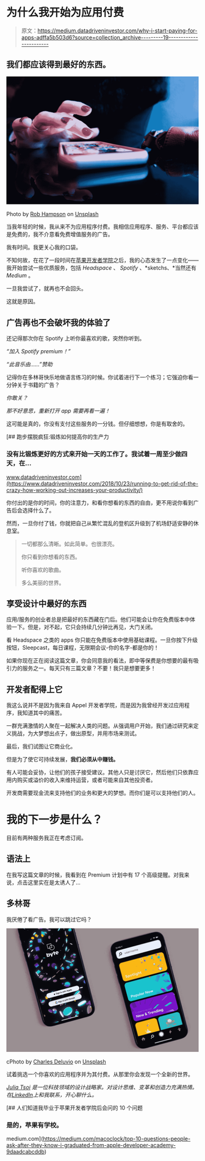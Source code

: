 # 为什么我开始为应用付费

> 原文：<https://medium.datadriveninvestor.com/why-i-start-paying-for-apps-adffa5b503d6?source=collection_archive---------19----------------------->

## 我们都应该得到最好的东西。

![](img/6f58156f725d113994b561c0ae841faf.png)

Photo by [Rob Hampson](https://unsplash.com/@robman?utm_source=medium&utm_medium=referral) on [Unsplash](https://unsplash.com?utm_source=medium&utm_medium=referral)

当我年轻的时候，我从来不为应用程序付费。我相信应用程序、服务、平台都应该是免费的，我不介意看免费增值服务的广告。

我有时间。我更关心我的口袋。

不知何故，在花了一段时间在[苹果开发者学院](https://medium.com/macoclock/top-10-questions-people-ask-after-they-know-i-graduated-from-apple-developer-academy-9daadcabcddb)之后，我的心态发生了一点变化——我开始尝试一些优质服务，包括 *Headspace* 、 *Spotify* 、*sketchs、*当然还有 *Medium* 。

一旦我尝试了，就再也不会回头。

这就是原因。

## **广告再也不会破坏我的体验了**

还记得那次你在 Spotify 上听你最喜欢的歌，突然你听到。

*“加入 Spotify premium！”*

*“此音乐由……”赞助*

记得你在多林哥快乐地做语言练习的时候。你试着进行下一个练习；它强迫你看一分钟关于书籍的广告？

*你敢关？*

*那不好意思，重新打开 app 需要再看一遍！*

这可能是真的，你没有支付这些服务的一分钱。但仔细想想，你是有取舍的。

[](https://www.datadriveninvestor.com/2018/10/23/running-to-get-rid-of-the-crazy-how-working-out-increases-your-productivity/) [## 跑步摆脱疯狂:锻炼如何提高你的生产力

### 没有比锻炼更好的方式来开始一天的工作了。我试着一周至少做四天，在…

www.datadriveninvestor.com](https://www.datadriveninvestor.com/2018/10/23/running-to-get-rid-of-the-crazy-how-working-out-increases-your-productivity/) 

你付出的是你的时间，你的注意力，和看你想看的东西的自由，更不用说你看到广告后会选择什么了。

然而，一旦你付了钱，你就把自己从繁忙混乱的登机区升级到了机场舒适安静的休息室。

> 一切都那么清晰。如此简单。也很漂亮。
> 
> 你只看到你想看的东西。
> 
> 听你喜欢的歌曲。
> 
> 多么美丽的世界。

## **享受设计中最好的东西**

应用/服务的创业者总是把最好的东西藏在门后。他们可能会让你在免费版本中体验一下。但是，对不起，它只会持续几分钟比再见，大门关闭。

看 Headspace 之类的 apps 你只能在免费版本中使用基础课程。一旦你按下升级按钮，Sleepcast，每日课程，无限期会议-你的名字-都是你的！

如果你现在正在阅读这篇文章，你会同意我的看法，即中等保费是你想要的最有吸引力的服务之一。每天只有三篇文章？不要！我只是想要更多！

## **开发者**配得上**它**

我这么说并不是因为我来自 Appel 开发者学院，而是因为我曾经开发过应用程序，我知道其中的痛苦。

一群充满激情的人聚在一起解决人类的问题。从强调用户开始，我们通过研究来定义挑战，为大梦想出点子，做出原型，并用市场来测试。

最后，我们试图让它商业化。

但是为了使它可持续发展，**我们必须从中赚钱。**

有人可能会妥协，让他们的孩子接受建议。其他人只是讨厌它，然后他们只依靠应用内购买或溢价的收入来维持运营，或者可能来自其他投资者。

开发商需要现金流来支持他们的业务和更大的梦想。而你们是可以支持他们的人。

# 我的下一步是什么？

目前有两种服务我正在考虑订阅。

## **语法上**

在我写这篇文章的时候，我看到在 Premium 计划中有 17 个高级提醒。对我来说，点击这里实在是太诱人了…

## **多林哥**

我厌倦了看广告。我可以跳过它吗？

![](img/5409f18d69f29fef504274c93a24c602.png)

cPhoto by [Charles Deluvio](https://unsplash.com/@charlesdeluvio?utm_source=medium&utm_medium=referral) on [Unsplash](https://unsplash.com?utm_source=medium&utm_medium=referral)

试着挑选一个你喜欢的应用程序并为其付费。从那里你会发现一个全新的世界。

[*Julia Tsoi*](https://medium.com/@juliatsoihk) *是一位科技领域的设计战略家。对设计思维、变革和创造力充满热情。在*[*LinkedIn*](https://www.linkedin.com/in/juliatsoi/)*上和我联系，开心聊什么。*

[](https://medium.com/macoclock/top-10-questions-people-ask-after-they-know-i-graduated-from-apple-developer-academy-9daadcabcddb) [## 人们知道我毕业于苹果开发者学院后会问的 10 个问题

### 是的，苹果有学校。

medium.com](https://medium.com/macoclock/top-10-questions-people-ask-after-they-know-i-graduated-from-apple-developer-academy-9daadcabcddb)